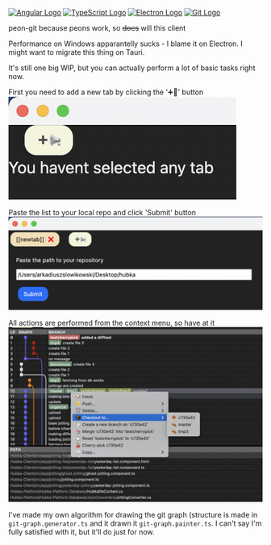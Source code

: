 [![Angular Logo](https://www.vectorlogo.zone/logos/angular/angular-icon.svg)](https://angular.io/) [![TypeScript Logo](https://www.vectorlogo.zone/logos/typescriptlang/typescriptlang-icon.svg)](https://www.typescriptlang.org/) [![Electron Logo](https://www.vectorlogo.zone/logos/electronjs/electronjs-icon.svg)](https://electronjs.org/) [![Git Logo](https://www.vectorlogo.zone/logos/git-scm/git-scm-icon.svg)](https://git-scm.com/)

peon-git because peons work, so ~~does~~ will this client

Performance on Windows apparantelly sucks - I blame it on Electron. I might want to migrate this thing on Tauri.

It's still one big WIP, but you can actually perform a lot of basic tasks right now.


First you need to add a new tab by clicking the '➕📢' button<br />
![Main view](readmepics/0.png?raw=true "Main view")


Paste the list to your local repo and click 'Submit' button<br />
![Adding a repo](readmepics/1.png?raw=true "Adding a repo")


All actions are performed from the context menu, so have at it<br />
![Context menu](readmepics/2.png?raw=true "Context menu")

I've made my own algorithm for drawing the git graph (structure is made in `git-graph.generator.ts` and it drawn it `git-graph.painter.ts`. I can't say I'm fully satisfied with it, but it'll do just for now.
